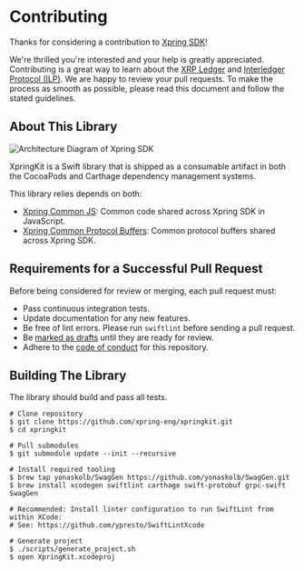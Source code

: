 # Contributing

Thanks for considering a contribution to [Xpring SDK](https://github.com/xpring-eng/xpring-sdk)!

We're thrilled you're interested and your help is greatly appreciated. Contributing is a great way to learn about the [XRP Ledger](https://xrpl.org) and [Interledger Protocol (ILP)](https://interledger.org/). We are happy to review your pull requests. To make the process as smooth as possible, please read this document and follow the stated guidelines.

## About This Library

<img src="architecture.png" alt="Architecture Diagram of Xpring SDK"/>

XpringKit is a Swift library that is shipped as a consumable artifact in both the CocoaPods and Carthage dependency management systems.

This library relies depends on both:
- [Xpring Common JS](http://github.com/xpring-eng/xpring-common-js): Common code shared across Xpring SDK in JavaScript.
- [Xpring Common Protocol Buffers](http://github.com/xpring-eng/xpring-common-protocol-buffers): Common protocol buffers shared across Xpring SDK.

## Requirements for a Successful Pull Request

Before being considered for review or merging, each pull request must:
- Pass continuous integration tests.
- Update documentation for any new features.
- Be free of lint errors. Please run `swiftlint` before sending a pull request.
- Be [marked as drafts](https://github.blog/2019-02-14-introducing-draft-pull-requests/) until they are ready for review.
- Adhere to the [code of conduct](CODE_OF_CONDUCT.md) for this repository.

## Building The Library

The library should build and pass all tests.

```shell
# Clone repository
$ git clone https://github.com/xpring-eng/xpringkit.git
$ cd xpringkit

# Pull submodules
$ git submodule update --init --recursive

# Install required tooling
$ brew tap yonaskolb/SwagGen https://github.com/yonaskolb/SwagGen.git
$ brew install xcodegen swiftlint carthage swift-protobuf grpc-swift SwagGen

# Recommended: Install linter configuration to run SwiftLint from within XCode:
# See: https://github.com/ypresto/SwiftLintXcode

# Generate project
$ ./scripts/generate_project.sh
$ open XpringKit.xcodeproj
```
